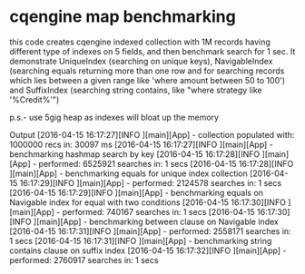 # cqengine map benchmarking

this code creates cqengine indexed collection with 1M records having different type of indexes on 5 fields, and then benchmark search for 1 sec.
It demonstrate UniqueIndex (searching on unique keys), NavigableIndex (searching equals returning more than one row and for searching records which lies between a given range like 'where amount between 50 to 100')
and SuffixIndex (searching string contains, like "where strategy like '%Credit%'")

p.s.- use 5gig heap as indexes will bloat up the memory

Output
[2016-04-15 16:17:27][INFO ][main][App] - collection populated with: 1000000 recs in: 30097 ms
[2016-04-15 16:17:27][INFO ][main][App] - benchmarking hashmap search by key
[2016-04-15 16:17:28][INFO ][main][App] - performed: 6525921 searches in: 1 secs
[2016-04-15 16:17:28][INFO ][main][App] - benchmarking equals for unique index collection
[2016-04-15 16:17:29][INFO ][main][App] - performed: 2124578 searches in: 1 secs
[2016-04-15 16:17:29][INFO ][main][App] - benchmarking equals on Navigable index for equal with two conditions
[2016-04-15 16:17:30][INFO ][main][App] - performed: 740167 searches in: 1 secs
[2016-04-15 16:17:30][INFO ][main][App] - benchmarking between clause on Navigable index
[2016-04-15 16:17:31][INFO ][main][App] - performed: 2558171 searches in: 1 secs
[2016-04-15 16:17:31][INFO ][main][App] - benchmarking string contains clause on suffix index
[2016-04-15 16:17:32][INFO ][main][App] - performed: 2760917 searches in: 1 secs
